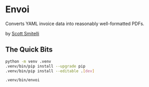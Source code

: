 Envoi
=====

Converts YAML invoice data into reasonably well-formatted PDFs.

by [Scott Smitelli](mailto:scott@smitelli.com)

The Quick Bits
--------------

```bash
python -m venv .venv
.venv/bin/pip install --upgrade pip
.venv/bin/pip install --editable .[dev]

.venv/bin/envoi
```
